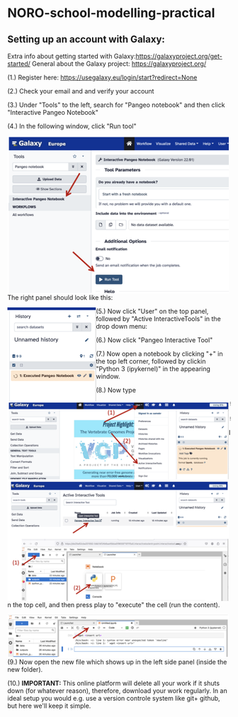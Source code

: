 # NORO-school-modelling-practical

## Setting up an account with Galaxy: 
Extra info about getting started with Galaxy:https://galaxyproject.org/get-started/
General about the Galaxy project: https://galaxyproject.org/

(1.) Register here: https://usegalaxy.eu/login/start?redirect=None 

(2.) Check your email and and verify your account

(3.) Under "Tools" to the left, search for "Pangeo notebook" and then click "Interactive Pangeo Notebook"

(4.) In the following window, click "Run tool"



<img src="./imgs/fi1.png" 
     align="left" 
     width="500" />


The right panel should look like this: 

<img src="./imgs/fi2.png" 
     align="left" 
     width="200" />



(5.) Now click "User" on the top panel, followed by "Active InteractiveTools" in the drop down menu:

<img src="./imgs/fi3.png" 
     align="left" 
     width="500" />





(6.) Now click "Pangeo Interactive Tool"

<img src="./imgs/fi4.png" 
     align="left" 
     width="500" />




(7.) Now open a notebook by clicking "+" in the top left corner, followed by clickin "Python 3 (ipykernel)" in the appearing window. 

<img src="./imgs/fi5.png" 
     align="left" 
     width="500" />




(8.) Now type 
```python
!wget https://zenodo.org/records/10521325/files/sarambl/NORO-school-modelling-practical-version1.1.zip

!unzip NORO-school-modelling-practical-version1.1.zip
```


In the top cell, and then press play to "execute" the cell (run the content). 

<img src="./imgs/fi6.png" 
     align="left" 
     width="500" />



(9.) Now open the new file which shows up in the left side panel (inside the new folder). 

(10.) **IMPORTANT:** This online platform will delete all your work if it shuts down (for whatever reason), therefore, download your work regularly. In an ideal setup you would e.g. use a version controle system like git+ github, but here we'll keep it simple. 